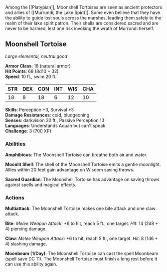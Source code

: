 Among the [[Platypian]], Moonshell Tortoises are seen as ancient protectors and allies of [[Murrundi, the Lake Spirit]]. Some even believe that they have the ability to guide lost souls across the marshes, leading them safely to the realm of their lake spirit patron. Their shells are considered sacred and are never to be harmed, lest one risk invoking the wrath of Murrundi herself.

## Moonshell Tortoise

_Large elemental, neutral good_

**Armor Class**: 18 (natural armor)  
**Hit Points**: 68 (8d10 + 32)  
**Speed**: 10 ft., swim 20 ft.

|STR|DEX|CON|INT|WIS|CHA|
|---|---|---|---|---|---|
|18|8|18|6|12|10|

**Skills**: Perception +3, Survival +3  
**Damage Resistances**: cold, bludgeoning  
**Senses**: darkvision 30 ft., Passive Perception 13  
**Languages**: Understands Aquan but can't speak  
**Challenge**: 3 (700 XP)

### Abilities

**Amphibious**: The Moonshell Tortoise can breathe both air and water.

**Moonlit Shell**: The shell of the Moonshell Tortoise emits a gentle moonlight. Allies within 20 feet gain advantage on Wisdom saving throws.

**Sacred Guardian**: The Moonshell Tortoise has advantage on saving throws against spells and magical effects.

### Actions

**Multiattack**: The Moonshell Tortoise makes one bite attack and one claw attack.

**Bite**: _Melee Weapon Attack_: +6 to hit, reach 5 ft., one target. _Hit_: 14 (2d8 + 4) piercing damage.

**Claw**: _Melee Weapon Attack_: +6 to hit, reach 5 ft., one target. _Hit_: 8 (1d6 + 4) slashing damage.

**Moonbeam (1/Day)**: The Moonshell Tortoise can cast the spell Moonbeam (spell save DC 11). The Moonshell Tortoise must finish a long rest before it can use this ability again.